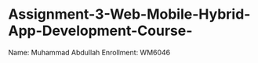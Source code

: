 # Assignment-3-Web-Mobile-Hybrid-App-Development-Course-

Name: Muhammad Abdullah
Enrollment: WM6046
